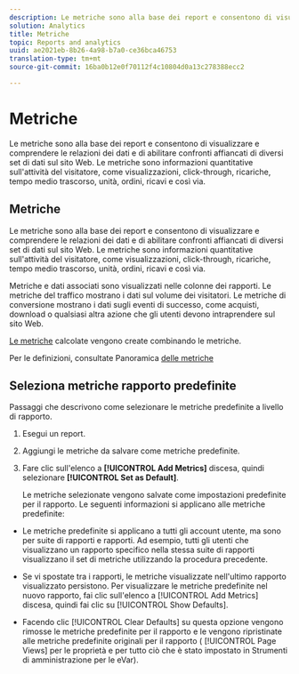 ```yaml
---
description: Le metriche sono alla base dei report e consentono di visualizzare e comprendere le relazioni dei dati e di abilitare confronti affiancati di diversi set di dati sul sito Web. Le metriche sono informazioni quantitative sull'attività del visitatore, come visualizzazioni, click-through, ricariche, tempo medio trascorso, unità, ordini, ricavi e così via.
solution: Analytics
title: Metriche
topic: Reports and analytics
uuid: ae2021eb-8b26-4a98-b7a0-ce36bca46753
translation-type: tm+mt
source-git-commit: 16ba0b12e0f70112f4c10804d0a13c278388ecc2

---
```



# Metriche

Le metriche sono alla base dei report e consentono di visualizzare e comprendere le relazioni dei dati e di abilitare confronti affiancati di diversi set di dati sul sito Web. Le metriche sono informazioni quantitative sull'attività del visitatore, come visualizzazioni, click-through, ricariche, tempo medio trascorso, unità, ordini, ricavi e così via.

## Metriche

Le metriche sono alla base dei report e consentono di visualizzare e comprendere le relazioni dei dati e di abilitare confronti affiancati di diversi set di dati sul sito Web. Le metriche sono informazioni quantitative sull'attività del visitatore, come visualizzazioni, click-through, ricariche, tempo medio trascorso, unità, ordini, ricavi e così via.

Metriche e dati associati sono visualizzati nelle colonne dei rapporti. Le metriche del traffico mostrano i dati sul volume dei visitatori. Le metriche di conversione mostrano i dati sugli eventi di successo, come acquisti, download o qualsiasi altra azione che gli utenti devono intraprendere sul sito Web.

[Le metriche](/help/components/c-calcmetrics/cm-overview.md) calcolate vengono create combinando le metriche.

Per le definizioni, consultate Panoramica [delle metriche](/help/components/c-variables/c-metrics/metricslist.md)

## Seleziona metriche rapporto predefinite

Passaggi che descrivono come selezionare le metriche predefinite a livello di rapporto.

<!-- 

t_metrics_set_default.xml

 -->

1. Esegui un report.
1. Aggiungi le metriche da salvare come metriche predefinite.
1. Fare clic sull'elenco a **[!UICONTROL Add Metrics]** discesa, quindi selezionare **[!UICONTROL Set as Default]**.

   Le metriche selezionate vengono salvate come impostazioni predefinite per il rapporto. Le seguenti informazioni si applicano alle metriche predefinite:

* Le metriche predefinite si applicano a tutti gli account utente, ma sono per suite di rapporti e rapporti. Ad esempio, tutti gli utenti che visualizzano un rapporto specifico nella stessa suite di rapporti visualizzano il set di metriche utilizzando la procedura precedente.
* Se vi spostate tra i rapporti, le metriche visualizzate nell'ultimo rapporto visualizzato persistono. Per visualizzare le metriche predefinite nel nuovo rapporto, fai clic sull'elenco a [!UICONTROL Add Metrics] discesa, quindi fai clic su [!UICONTROL Show Defaults].

* Facendo clic [!UICONTROL Clear Defaults] su questa opzione vengono rimosse le metriche predefinite per il rapporto e le vengono ripristinate alle metriche predefinite originali per il rapporto ( [!UICONTROL Page Views] per le proprietà e per tutto ciò che è stato impostato in Strumenti di amministrazione per le eVar).

